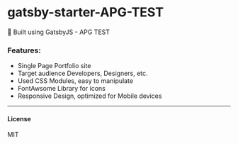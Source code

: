 # gatsby-starter-APG-TEST

🚀 Built using GatsbyJS - APG TEST



### Features:

* Single Page Portfolio site
* Target audience Developers, Designers, etc.
* Used CSS Modules, easy to manipulate
* FontAwsome Library for icons
* Responsive Design, optimized for Mobile devices

---

#### License

MIT
